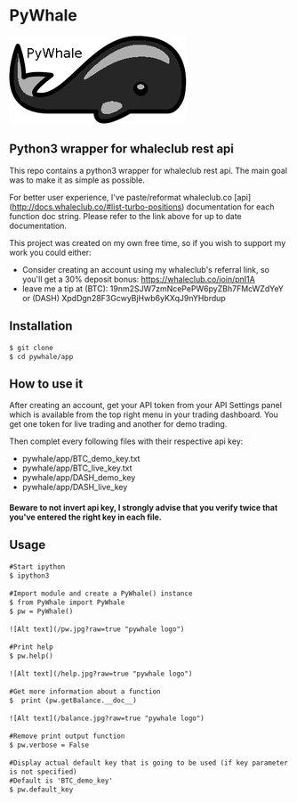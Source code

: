 # PyWhale

![Alt text](/whale2.png?raw=true "pywhale logo")

## Python3 wrapper for whaleclub rest api


This repo contains a python3 wrapper for whaleclub rest api. The main goal was to make it as simple as possible.

For better user experience, I've paste/reformat whaleclub.co [api] (http://docs.whaleclub.co/#list-turbo-positions) documentation for each function doc string. Please refer to the link above for up to date documentation.

This project was created on my own free time, so if you wish to support my work you could either:

- Consider creating an account using my whaleclub's referral link, so you'll get a 30% deposit bonus: https://whaleclub.co/join/pnI1A
- leave me a tip at (BTC): 19nm2SJW7zmNcePePW6pyZBh7FMcWZdYeY or (DASH) XpdDgn28F3GcwyBjHwb6yKXqJ9nYHbrdup

## Installation

    $ git clone
    $ cd pywhale/app

## How to use it

After creating an account, get your API token from your API Settings panel which is available from the top right menu in your trading dashboard. You get one token for live trading and another for demo trading.

Then complet every following files with their respective api key:

- pywhale/app/BTC_demo_key.txt
- pywhale/app/BTC_live_key.txt
- pywhale/app/DASH_demo_key
- pywhale/app/DASH_live_key

#### Beware to not invert api key, I strongly advise that you verify twice that you've entered the right key in each file.

## Usage

    #Start ipython
    $ ipython3
    
    #Import module and create a PyWhale() instance
    $ from PyWhale import PyWhale
    $ pw = PyWhale()    
    
    ![Alt text](/pw.jpg?raw=true "pywhale logo")

    #Print help
    $ pw.help()
    
    ![Alt text](/help.jpg?raw=true "pywhale logo")
    
    #Get more information about a function
    $  print (pw.getBalance.__doc__)
    
    ![Alt text](/balance.jpg?raw=true "pywhale logo")
    
    #Remove print output function
    $ pw.verbose = False
    
    #Display actual default key that is going to be used (if key parameter is not specified)
    #Default is 'BTC_demo_key'
    $ pw.default_key
    
    
    
    




